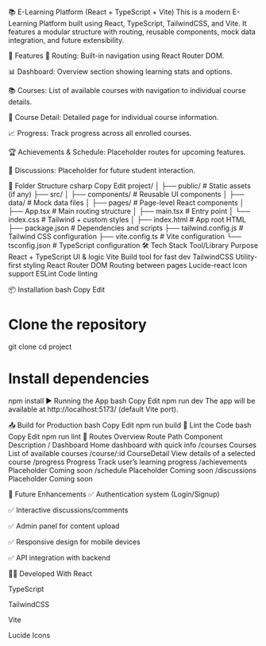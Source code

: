 📚 E-Learning Platform (React + TypeScript + Vite)
This is a modern E-Learning Platform built using React, TypeScript, TailwindCSS, and Vite. It features a modular structure with routing, reusable components, mock data integration, and future extensibility.

🚀 Features
🧭 Routing: Built-in navigation using React Router DOM.

📊 Dashboard: Overview section showing learning stats and options.

📚 Courses: List of available courses with navigation to individual course details.

🎯 Course Detail: Detailed page for individual course information.

📈 Progress: Track progress across all enrolled courses.

🏆 Achievements & Schedule: Placeholder routes for upcoming features.

💬 Discussions: Placeholder for future student interaction.

📁 Folder Structure
csharp
Copy
Edit
project/
│
├── public/               # Static assets (if any)
├── src/
│   ├── components/       # Reusable UI components
│   ├── data/             # Mock data files
│   ├── pages/            # Page-level React components
│   ├── App.tsx           # Main routing structure
│   ├── main.tsx          # Entry point
│   └── index.css         # Tailwind + custom styles
│
├── index.html            # App root HTML
├── package.json          # Dependencies and scripts
├── tailwind.config.js    # Tailwind CSS configuration
├── vite.config.ts        # Vite configuration
└── tsconfig.json         # TypeScript configuration
🛠️ Tech Stack
Tool/Library	Purpose
React + TypeScript	UI & logic
Vite	Build tool for fast dev
TailwindCSS	Utility-first styling
React Router DOM	Routing between pages
Lucide-react	Icon support
ESLint	Code linting

📦 Installation
bash
Copy
Edit
# Clone the repository
git clone <your-repo-url>
cd project

# Install dependencies
npm install
▶️ Running the App
bash
Copy
Edit
npm run dev
The app will be available at http://localhost:5173/ (default Vite port).

📤 Build for Production
bash
Copy
Edit
npm run build
🧪 Lint the Code
bash
Copy
Edit
npm run lint
📍 Routes Overview
Route Path	Component	Description
/	Dashboard	Home dashboard with quick info
/courses	Courses	List of available courses
/course/:id	CourseDetail	View details of a selected course
/progress	Progress	Track user’s learning progress
/achievements	Placeholder	Coming soon
/schedule	Placeholder	Coming soon
/discussions	Placeholder	Coming soon

🔮 Future Enhancements
✅ Authentication system (Login/Signup)

✅ Interactive discussions/comments

✅ Admin panel for content upload

✅ Responsive design for mobile devices

✅ API integration with backend

👨‍💻 Developed With
React

TypeScript

TailwindCSS

Vite

Lucide Icons
